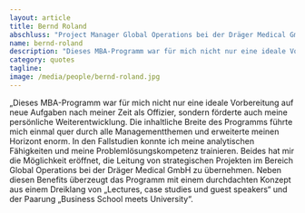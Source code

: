 ```yaml
---
layout: article
title: Bernd Roland
abschluss: "Project Manager Global Operations bei der Dräger Medical GmbH, Absolvent MBA International Management Jg. 2011"
name: bernd-roland
description: "Dieses MBA-Programm war für mich nicht nur eine ideale Vorbereitung auf neue Aufgaben nach meiner Zeit als Offizier, sondern förderte auch meine persönliche Weiterentwicklung."
category: quotes
tagline: 
image: /media/people/bernd-roland.jpg
---
```


„Dieses MBA-Programm war für mich nicht nur eine ideale Vorbereitung auf neue Aufgaben nach meiner Zeit als Offizier, sondern förderte auch meine persönliche Weiterentwicklung. Die inhaltliche Breite des Programms führte mich einmal quer durch alle Managementthemen und erweiterte meinen Horizont enorm. In den Fallstudien konnte ich meine analytischen Fähigkeiten und meine Problemlösungskompetenz trainieren. Beides hat mir die Möglichkeit eröffnet, die Leitung von strategischen Projekten im Bereich Global Operations bei der Dräger Medical GmbH zu übernehmen. Neben diesen Benefits überzeugt das Programm mit einem durchdachten Konzept aus einem Dreiklang von „Lectures, case studies und guest speakers“ und der Paarung „Business School meets University“.


